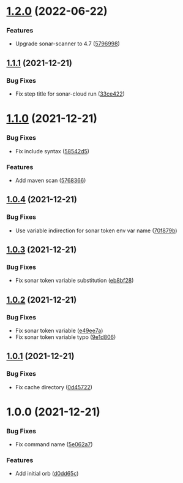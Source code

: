 # [1.2.0](https://github.com/trustedshops-public/circleci-orb-sonarcloud/compare/1.1.1...1.2.0) (2022-06-22)


### Features

* Upgrade sonar-scanner to 4.7 ([5796998](https://github.com/trustedshops-public/circleci-orb-sonarcloud/commit/57969982cbe7d0572a1e60de30fd698f7f68be9b))

## [1.1.1](https://github.com/trustedshops-public/circleci-orb-sonarcloud/compare/1.1.0...1.1.1) (2021-12-21)


### Bug Fixes

* Fix step title for sonar-cloud run ([33ce422](https://github.com/trustedshops-public/circleci-orb-sonarcloud/commit/33ce422f798ef3a8b38bcf615ff5f57f94d6fa6e))

# [1.1.0](https://github.com/trustedshops-public/circleci-orb-sonarcloud/compare/1.0.4...1.1.0) (2021-12-21)


### Bug Fixes

* Fix include syntax ([58542d5](https://github.com/trustedshops-public/circleci-orb-sonarcloud/commit/58542d55e94c9b384b73819f98f14c8db2ec063b))


### Features

* Add maven scan ([5768366](https://github.com/trustedshops-public/circleci-orb-sonarcloud/commit/576836612574c34285136d71ad6c23a520d8e4b8))

## [1.0.4](https://github.com/trustedshops-public/circleci-orb-sonarcloud/compare/1.0.3...1.0.4) (2021-12-21)


### Bug Fixes

* Use variable indirection for sonar token env var name ([70f879b](https://github.com/trustedshops-public/circleci-orb-sonarcloud/commit/70f879bdaf1e3d8e66beaa3e2cce66ca98433aae))

## [1.0.3](https://github.com/trustedshops-public/circleci-orb-sonarcloud/compare/1.0.2...1.0.3) (2021-12-21)


### Bug Fixes

* Fix sonar token variable substitution ([eb8bf28](https://github.com/trustedshops-public/circleci-orb-sonarcloud/commit/eb8bf28c2351f28eeccadc691cb57c5137bc2dc6))

## [1.0.2](https://github.com/trustedshops-public/circleci-orb-sonarcloud/compare/1.0.1...1.0.2) (2021-12-21)


### Bug Fixes

* Fix sonar token variable ([e49ee7a](https://github.com/trustedshops-public/circleci-orb-sonarcloud/commit/e49ee7ac98e7ec541d50f3f1442e5c76aa484a50))
* Fix sonar token variable typo ([9e1d806](https://github.com/trustedshops-public/circleci-orb-sonarcloud/commit/9e1d8066788ab60e35789fe4b16b70ce35e30427))

## [1.0.1](https://github.com/trustedshops-public/circleci-orb-sonarcloud/compare/1.0.0...1.0.1) (2021-12-21)


### Bug Fixes

* Fix cache directory ([0d45722](https://github.com/trustedshops-public/circleci-orb-sonarcloud/commit/0d4572229633199eb949d7bb53974c76e345b93a))

# 1.0.0 (2021-12-21)


### Bug Fixes

* Fix command name ([5e062a7](https://github.com/trustedshops-public/circleci-orb-sonarcloud/commit/5e062a740408a4bdbbd3d71cb0aeb81ee03f9f38))


### Features

* Add initial orb ([d0dd65c](https://github.com/trustedshops-public/circleci-orb-sonarcloud/commit/d0dd65c74e02873c8c51248620dc1b6bac975a89))
